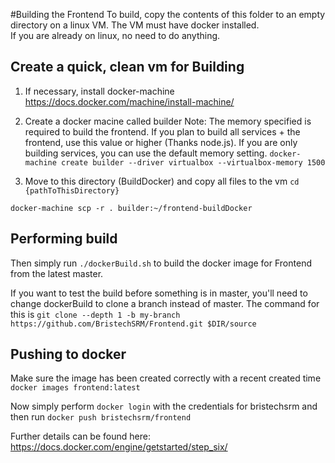 #Building the Frontend
To build, copy the contents of this folder to an empty directory on a linux VM. The VM must have docker installed.  
If you are already on linux, no need to do anything. 

## Create a quick, clean vm for Building

1. If necessary, install docker-machine
https://docs.docker.com/machine/install-machine/
2. Create a docker macine called builder 
Note: The memory specified is required to build the frontend. If you plan to build all services + the frontend, use this value or higher (Thanks node.js). 
If you are only building services, you can use the default memory setting. 
`docker-machine create builder --driver virtualbox --virtualbox-memory 1500`

3. Move to this directory (BuildDocker) and copy all files to the vm
`cd {pathToThisDirectory}`

`docker-machine scp -r . builder:~/frontend-buildDocker`

## Performing build

Then simply run `./dockerBuild.sh` to build the docker image for Frontend from the latest master.

If you want to test the build before something is in master, 
you'll need to change dockerBuild to clone a branch instead of master. The command for this is
`git clone --depth 1 -b my-branch https://github.com/BristechSRM/Frontend.git $DIR/source`

## Pushing to docker
Make sure the image has been created correctly with a recent created time
`docker images frontend:latest`

Now simply perform `docker login` with the credentials for bristechsrm and then run 
`docker push bristechsrm/frontend`

Further details can be found here: 
https://docs.docker.com/engine/getstarted/step_six/
